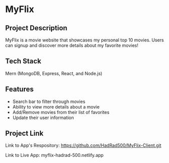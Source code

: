 # MyFlix

## Project Description

MyFlix is a movie website that showcases my personal top 10 movies. Users can signup and discover more details about my favorite movies!

## Tech Stack

Mern (MongoDB, Express, React, and Node.js)

## Features

- Search bar to filter through movies
- Ability to view more details about a movie
- Add/Remove movies from their list of favorites
- Update their user information

## Project Link

Link to App's Respository:
https://github.com/HadRad500/MyFlix-Client.git

Link to Live App:
myflix-hadrad-500.netlify.app